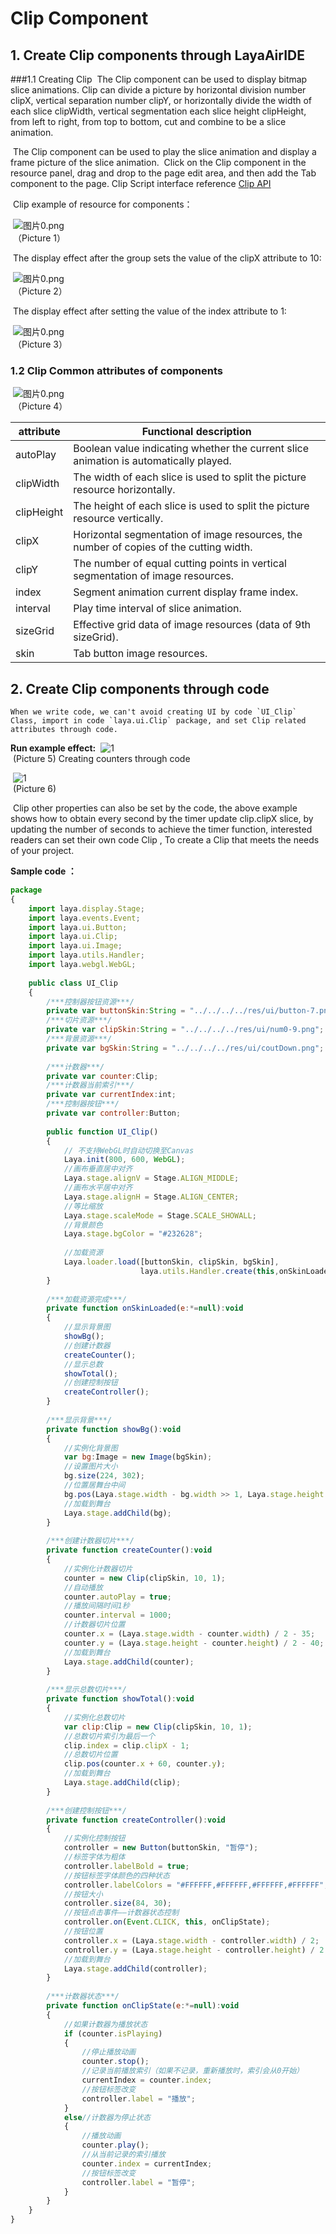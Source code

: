 # Clip Component



##  1. Create Clip components through LayaAirIDE

###1.1 Creating Clip
​        The Clip component can be used to display bitmap slice animations. Clip can divide a picture by horizontal division number clipX, vertical separation number clipY, or horizontally divide the width of each slice clipWidth, vertical segmentation each slice height clipHeight, from left to right, from top to bottom, cut and combine to be a slice animation.

​        The Clip component can be used to play the slice animation and display a frame picture of the slice animation.
​        Click on the Clip component in the resource panel, drag and drop to the page edit area, and then add the Tab component to the page.
Clip Script interface reference [Clip API](http://layaair.ldc.layabox.com/api/index.html?category=Core&class=laya.ui.Clip)

​        Clip example of resource for components：

​        ![图片0.png](img/1.png)<br/>
​    （Picture 1）

 

​        The display effect after the group sets the value of the clipX attribute to 10:

​        ![图片0.png](img/2.png)<br/>
​    （Picture 2）

​        The display effect after setting the value of the index attribute to 1:

​        ![图片0.png](img/3.png)<br/>
​    （Picture 3）

###  1.2 Clip Common attributes of components

​        ![图片0.png](img/4.png)<br/>
​    （Picture 4）

 

| **attribute**     | **Functional description**            |
| ---------- | ------------------- |
| autoPlay   | Boolean value indicating whether the current slice animation is automatically played. |
| clipWidth  | The width of each slice is used to split the picture resource horizontally.  |
| clipHeight | The height of each slice is used to split the picture resource vertically.  |
| clipX      | Horizontal segmentation of image resources, the number of copies of the cutting width.  |
| clipY      | The number of equal cutting points in vertical segmentation of image resources.  |
| index      | Segment animation current display frame index.      |
| interval   | Play time interval of slice animation.        |
| sizeGrid   | Effective grid data of image resources (data of 9th sizeGrid). |
| skin       | Tab button image resources.          |



##  2. Create Clip components through code

 	When we write code, we can't avoid creating UI by code `UI_Clip` Class, import in code `laya.ui.Clip` package, and set Clip related attributes through code.

**Run example effect:**
​	![1](gif/1.gif)<br/>
​	(Picture 5) Creating counters through code

​	![1](img/5.png)<br/>
​	(Picture 6)

​	Clip other properties can also be set by the code, the above example shows how to obtain every second by the timer update clip.clipX slice, by updating the number of seconds to achieve the timer function, interested readers can set their own code Clip , To create a Clip that meets the needs of your project.

**Sample code ：**

```javascript
package
{
	import laya.display.Stage;
	import laya.events.Event;
	import laya.ui.Button;
	import laya.ui.Clip;
	import laya.ui.Image;
	import laya.utils.Handler;
	import laya.webgl.WebGL;
	
	public class UI_Clip
	{
		/***控制器按钮资源***/
		private var buttonSkin:String = "../../../../res/ui/button-7.png";
		/***切片资源***/
		private var clipSkin:String = "../../../../res/ui/num0-9.png";
		/***背景资源***/
		private var bgSkin:String = "../../../../res/ui/coutDown.png";
		
		/***计数器***/
		private var counter:Clip;
		/***计数器当前索引***/
		private var currentIndex:int;
		/***控制器按钮***/
		private var controller:Button;
		
		public function UI_Clip()
		{
			// 不支持WebGL时自动切换至Canvas
			Laya.init(800, 600, WebGL);
			//画布垂直居中对齐
			Laya.stage.alignV = Stage.ALIGN_MIDDLE;
			//画布水平居中对齐
			Laya.stage.alignH = Stage.ALIGN_CENTER;
			//等比缩放
			Laya.stage.scaleMode = Stage.SCALE_SHOWALL;
			//背景颜色
			Laya.stage.bgColor = "#232628";
			
			//加载资源
			Laya.loader.load([buttonSkin, clipSkin, bgSkin], 
                             laya.utils.Handler.create(this,onSkinLoaded));
		}
		
		/***加载资源完成***/
		private function onSkinLoaded(e:*=null):void
		{
			//显示背景图
			showBg();
         	//创建计数器
			createCounter();
            //显示总数
			showTotal();
            //创建控制按钮
			createController();
		}
		
		/***显示背景***/
		private function showBg():void 
		{
			//实例化背景图
			var bg:Image = new Image(bgSkin);
			//设置图片大小
			bg.size(224, 302);
			//位置居舞台中间
			bg.pos(Laya.stage.width - bg.width >> 1, Laya.stage.height -bg.height >> 1);
			//加载到舞台
			Laya.stage.addChild(bg);
		}
		
		/***创建计数器切片***/
		private function createCounter():void
		{
			//实例化计数器切片
			counter = new Clip(clipSkin, 10, 1);
			//自动播放
			counter.autoPlay = true;
			//播放间隔时间1秒
			counter.interval = 1000;			
			//计数器切片位置
			counter.x = (Laya.stage.width - counter.width) / 2 - 35;
			counter.y = (Laya.stage.height - counter.height) / 2 - 40;
			//加载到舞台
			Laya.stage.addChild(counter);
		}
		
		/***显示总数切片***/
		private function showTotal():void 
		{
			//实例化总数切片
			var clip:Clip = new Clip(clipSkin, 10, 1);
			//总数切片索引为最后一个
			clip.index = clip.clipX - 1;
			//总数切片位置
			clip.pos(counter.x + 60, counter.y);
			//加载到舞台
			Laya.stage.addChild(clip);
		}
		
		/***创建控制按钮***/
		private function createController():void 
		{
			//实例化控制按钮
			controller = new Button(buttonSkin, "暂停");
			//标签字体为粗体
			controller.labelBold = true;
			//按钮标签字体颜色的四种状态
			controller.labelColors = "#FFFFFF,#FFFFFF,#FFFFFF,#FFFFFF";
			//按钮大小
			controller.size(84, 30);
			//按钮点击事件——计数器状态控制
			controller.on(Event.CLICK, this, onClipState);
			//按钮位置
			controller.x = (Laya.stage.width - controller.width) / 2;
			controller.y = (Laya.stage.height - controller.height) / 2 + 110;
			//加载到舞台
			Laya.stage.addChild(controller);
		}
		
		/***计数器状态***/
		private function onClipState(e:*=null):void 
		{
			//如果计数器为播放状态
			if (counter.isPlaying)
			{
				//停止播放动画
				counter.stop();
				//记录当前播放索引（如果不记录，重新播放时，索引会从0开始）
				currentIndex = counter.index;
				//按钮标签改变
				controller.label = "播放";
			}
			else//计数器为停止状态
			{
				//播放动画
				counter.play();
				//从当前记录的索引播放
				counter.index = currentIndex;
				//按钮标签改变
				controller.label = "暂停";
			}
		}	
	}
}
```



 
